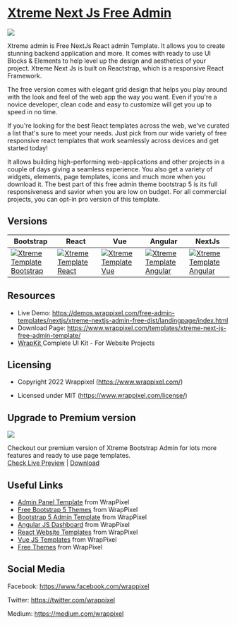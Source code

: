 <!-- # xtreme-admin-lite-- >
<!-- Heading of Template -->
<h1>
  <a href="https://www.wrappixel.com/templates/xtreme-next-js-free-admin-template/">Xtreme Next Js Free Admin</a>
</h1>

<!-- Main image of Template -->
<a target="_blank" href="https://www.wrappixel.com/wp-content/uploads/edd/2022/01/xtreme-next-js-free.jpg">
  <img src="https://www.wrappixel.com/wp-content/uploads/edd/2022/01/xtreme-next-js-free.jpg" />
</a>

<!-- Description of Template -->
<p>
Xtreme admin is Free NextJs React admin Template. It allows you to create stunning backend application and more. It comes with ready to use UI Blocks & Elements to help level up the design and aesthetics of your project. Xtreme Next Js is built on Reactstrap, which is a responsive React Framework.

The free version comes with elegant grid design that helps you play around with the look and feel of the web app the way you want. Even if you're a novice developer, clean code and easy to customize will get you up to speed in no time.

If you're looking for the best React templates across the web, we've curated a list that's sure to meet your needs. Just pick from our wide variety of free responsive react templates that work seamlessly across devices and get started today!
</p>
<p>
  It allows building high-performing web-applications and other projects in a couple of days giving a seamless experience. You also get a variety of widgets, elements, page templates, icons and much more when you download it. The best part of this free admin theme bootstrap 5 is its full responsiveness and savior when you are low on budget. For all commercial projects, you can opt-in pro version of this template.
 </p>

<!-- <h4><a href="https://wrappixel.com/demos/free-admin-templates/xtreme-admin-lite/xtreme-html/ltr/index.html">Free Version Demo Link</a></h4> -->

<!-- ## Pro Version -->

<!-- <a href="https://www.wrappixel.com/templates/xtremeadmin/"><img src="https://www.wrappixel.com/wp-content/uploads/2019/01/xtreme-admin-bootstrap-nw-1.jpg"/></a><br/>
<h4><a href="https://www.wrappixel.com/demos/admin-templates/xtreme-admin/html/ltr/index.html">Demo</a></h4> -->

<!-- Versions of Template -->
<h2><a id="user-content-versions" class="anchor" aria-hidden="true" href="#versions"></a>Versions</h2>
<table>
<thead>
<tr>
<th>Bootstrap</th>
<th>React</th>
<th>Vue</th>
<th>Angular</th>
<th>NextJs</th>
</tr>
</thead>
<tbody>
<tr>
<td>
  <a href="https://www.wrappixel.com/templates/xtremeadmin/" rel="nofollow" width="150px">
    <img src="https://www.wrappixel.com/wp-content/uploads/edd/2020/04/xtreme-bootstrap-admin-y.jpg" alt="Xtreme Template  Bootstrap" style="max-width:150px;">
  </a>
</td>
<td>
  <a href="https://www.wrappixel.com/templates/xtreme-react-redux-admin/" rel="nofollow" width="150px">
    <img src="https://www.wrappixel.com/wp-content/uploads/edd/2020/04/xtreme-react-admin-template-y.jpg" alt="Xtreme Template  React" style="max-width:150px;">
  </a>
</td>
<td>
  <a href="https://www.wrappixel.com/templates/xtreme-vuesax-admin-pro/" rel="nofollow" width="150px">
    <img src="https://www.wrappixel.com/wp-content/uploads/edd/2020/04/xtreme-vuesax-admin-y.jpg" alt="Xtreme Template  Vue" style="max-width:150px;">
  </a>
</td>
  <td>
  <a href="https://www.wrappixel.com/templates/xtreme-angular-admin/" rel="nofollow" width="150px">
    <img src="https://www.wrappixel.com/wp-content/uploads/edd/2020/04/xtreme-angular-admin-y.jpg" alt="Xtreme Template  Angular" style="max-width:150px;">
  </a>
</td>
    <td>
  <a href="https://www.wrappixel.com/templates/xtreme-nextjs-admin-dashboard/" rel="nofollow" width="150px">
    <img src="https://www.wrappixel.com/wp-content/uploads/edd/2022/02/xtreme-nextjs-image.jpg" alt="Xtreme Template  Angular" style="max-width:150px;">
  </a>
</td>
</tr>
</tbody>
</table>

<!-- Resources of Template -->
<h2>Resources</h2>
<ul>
<li>  
  Live Demo: <a href="https://demos.wrappixel.com/free-admin-templates/nextjs/xtreme-nextjs-admin-free-dist/landingpage/index.html" rel="nofollow">https://demos.wrappixel.com/free-admin-templates/nextjs/xtreme-nextjs-admin-free-dist/landingpage/index.html</a>
</li>
<li>
    Download Page: <a href="https://www.wrappixel.com/templates/xtreme-next-js-free-admin-template/" rel="nofollow">
  https://www.wrappixel.com/templates/xtreme-next-js-free-admin-template/</a>
</li>
<li>
    <a href="https://www.wrappixel.com/templates/wrapkit/#demos" rel="nofollow">WrapKit </a>Complete UI Kit - For Website Projects
</li>
</ul>

<!-- Licensing of Template -->
<h2>Licensing</h2>
<ul>
  <li>
    <p>Copyright 2022 Wrappixel (<a href="https://www.wrappixel.com/" rel="nofollow">https://www.wrappixel.com/</a>)</p>
  </li>
  <li>
    <p>Licensed under MIT (<a href="https://www.wrappixel.com/license/">https://www.wrappixel.com/license/</a>)</p>
  </li>
</ul>


<!-- Upgrade to Premium version of Template -->
<h2>Upgrade to Premium version</h2>
<a target="_blank" href="https://www.wrappixel.com/templates/xtreme-nextjs-admin-dashboard/">
  <img src="https://www.wrappixel.com/wp-content/uploads/edd/2022/02/xtreme-nextjs-image.jpg" />
</a>
<p>
   Checkout our premium version of Xtreme Bootstrap Admin for lots more features and ready to use page templates.<br>
   <a href="https://xtreme-nextjs-admin.vercel.app/dashboards/classic">Check Live Preview</a> | <a href="https://www.wrappixel.com/templates/xtreme-nextjs-admin-dashboard/">Download</a>
</p>

<!-- Useful Links of Template -->
<h2>Useful Links</h2>
<ul>
<li><a href="https://www.wrappixel.com/templates/category/admin-template/">Admin Panel Template</a> from WrapPixel</li>
<li><a href="https://www.wrappixel.com/">Free Bootstrap 5 Themes</a> from WrapPixel</li>
<li><a href="https://www.wrappixel.com/templates/category/bootstrap-admin-templates/">Bootstrap 5 Admin Template</a> from WrapPixel</li>
<li><a href="https://www.wrappixel.com/templates/category/angular-templates/">Angular JS Dashboard</a> from WrapPixel</li>
<li><a href="https://www.wrappixel.com/templates/category/react-templates/">React Website Templates</a> from WrapPixel</li>
<li><a href="https://www.wrappixel.com/templates/category/vuejs-templates/">Vue JS Templates</a> from WrapPixel</li>
<li><a href="https://www.wrappixel.com/templates/category/free-templates/">Free Themes</a> from WrapPixel</li>
</ul>

<!-- Social Media of Wrappixel -->
<h2>Social Media</h2>
<p>Facebook: <a href="https://www.facebook.com/wrappixel">https://www.facebook.com/wrappixel</a></p>
<p>Twitter: <a href="https://twitter.com/wrappixel">https://twitter.com/wrappixel</a></p>
<p>Medium: <a href="https://medium.com/wrappixel">https://medium.com/wrappixel</a></p>
